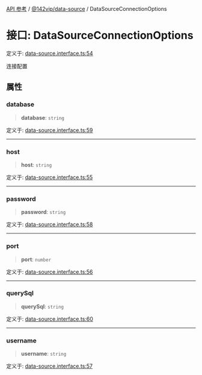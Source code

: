 [API 参考](../../../index.md) / [@142vip/data-source](../index.md) / DataSourceConnectionOptions

# 接口: DataSourceConnectionOptions

定义于: [data-source.interface.ts:54](https://github.com/142vip/core-x/blob/d59cdcda9f62fc93dcb0efb54c66772997c75711/packages/data-source/src/data-source.interface.ts#L54)

连接配置

## 属性

### database

> **database**: `string`

定义于: [data-source.interface.ts:59](https://github.com/142vip/core-x/blob/d59cdcda9f62fc93dcb0efb54c66772997c75711/packages/data-source/src/data-source.interface.ts#L59)

***

### host

> **host**: `string`

定义于: [data-source.interface.ts:55](https://github.com/142vip/core-x/blob/d59cdcda9f62fc93dcb0efb54c66772997c75711/packages/data-source/src/data-source.interface.ts#L55)

***

### password

> **password**: `string`

定义于: [data-source.interface.ts:58](https://github.com/142vip/core-x/blob/d59cdcda9f62fc93dcb0efb54c66772997c75711/packages/data-source/src/data-source.interface.ts#L58)

***

### port

> **port**: `number`

定义于: [data-source.interface.ts:56](https://github.com/142vip/core-x/blob/d59cdcda9f62fc93dcb0efb54c66772997c75711/packages/data-source/src/data-source.interface.ts#L56)

***

### querySql

> **querySql**: `string`

定义于: [data-source.interface.ts:60](https://github.com/142vip/core-x/blob/d59cdcda9f62fc93dcb0efb54c66772997c75711/packages/data-source/src/data-source.interface.ts#L60)

***

### username

> **username**: `string`

定义于: [data-source.interface.ts:57](https://github.com/142vip/core-x/blob/d59cdcda9f62fc93dcb0efb54c66772997c75711/packages/data-source/src/data-source.interface.ts#L57)
